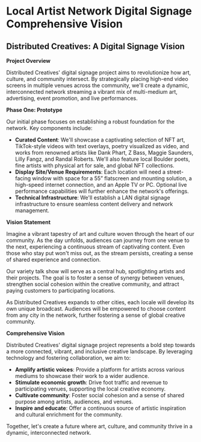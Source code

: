 # Local Artist Network Digital Signage Comprehensive Vision

## Distributed Creatives: A Digital Signage Vision

**Project Overview**

Distributed Creatives' digital signage project aims to revolutionize how art, culture, and community intersect. By strategically placing high-end video screens in multiple venues across the community, we'll create a dynamic, interconnected network streaming a vibrant mix of multi-medium art, advertising, event promotion, and live performances.

**Phase One: Prototype**

Our initial phase focuses on establishing a robust foundation for the network. Key components include:

- **Curated Content**: We'll showcase a captivating selection of NFT art, TikTok-style videos with text overlays, poetry visualized as video, and works from renowned artists like Dank Phart, Z Bass, Maggie Saunders, Lilly Fangz, and Randal Roberts. We'll also feature local Boulder poets, fine artists with physical art for sale, and global NFT collections.
- **Display Site/Venue Requirements**: Each location will need a street-facing window with space for a 55” flatscreen and mounting solution, a high-speed internet connection, and an Apple TV or PC. Optional live performance capabilities will further enhance the network's offerings.
- **Technical Infrastructure**: We'll establish a LAN digital signage infrastructure to ensure seamless content delivery and network management.

**Vision Statement**

Imagine a vibrant tapestry of art and culture woven through the heart of our community. As the day unfolds, audiences can journey from one venue to the next, experiencing a continuous stream of captivating content. Even those who stay put won't miss out, as the stream persists, creating a sense of shared experience and connection.

Our variety talk show will serve as a central hub, spotlighting artists and their projects. The goal is to foster a sense of synergy between venues, strengthen social cohesion within the creative community, and attract paying customers to participating locations.

As Distributed Creatives expands to other cities, each locale will develop its own unique broadcast. Audiences will be empowered to choose content from any city in the network, further fostering a sense of global creative community.

**Comprehensive Vision**

Distributed Creatives' digital signage project represents a bold step towards a more connected, vibrant, and inclusive creative landscape. By leveraging technology and fostering collaboration, we aim to:

- **Amplify artistic voices**: Provide a platform for artists across various mediums to showcase their work to a wider audience.
- **Stimulate economic growth**: Drive foot traffic and revenue to participating venues, supporting the local creative economy.
- **Cultivate community**: Foster social cohesion and a sense of shared purpose among artists, audiences, and venues.
- **Inspire and educate**: Offer a continuous source of artistic inspiration and cultural enrichment for the community.

Together, let's create a future where art, culture, and community thrive in a dynamic, interconnected network.